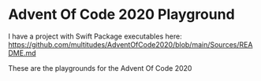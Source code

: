# Advent Of Code 2020 Playground

I have a project with Swift Package executables here: 
https://github.com/multitudes/AdventOfCode2020/blob/main/Sources/README.md

These are the playgrounds for the Advent Of Code 2020

